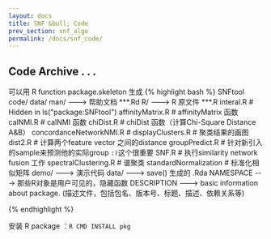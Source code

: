 ```yaml
---
layout: docs
title: SNF &bull; Code
prev_section: snf_algo
permalink: /docs/snf_code/
---
```

## Code Archive . . .

可以用 R function package.skeleton 生成
{% highlight bash %}
SNFtool code/
 data/
 man/		---> 帮助文档
	***.Rd
 R/		---> R 原文件
 	***.R
 	interal.R       	#  Hidden in ls("package:SNFtool")
 	affinityMatrix.R 		#  affinityMatrix 函数
 	calNMI.R			#  calNMI 函数
 	chiDist.R 			#  chiDist 函数（计算Chi-Square Distance A&B）
 	concordanceNetworkNMI.R 	# 
 	displayClusters.R      	#  聚类结果的画图
 	dist2.R 			#  计算两个feature vector 之间的distance
 	groupPredict.R 		#  针对新引入的sample来预测他的实际group `:)`这个很重要
 	SNF.R                      	#  执行similarity network fusion 工作
 	spectralClustering.R 	 	#  谱聚类
 	standardNormalization	#  标准化相似矩阵
 demo/		---> 演示代码
 data/		---> save() 生成的 .Rda
 NAMESPACE	---> 那些R对象是用户可见的，隐藏函数
 DESCRIPTION	---> basic information about package. (描述文件，包括包名、版本号、标题、描述、依赖关系等)

{% endhighlight %}   

安装 R package ：`R CMD INSTALL pkg` <br>





